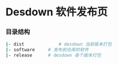 # Desdown 软件发布页

### 目录结构

```bash
|- dist				# desdown 当前版本打包
|- software		# 发布到仓库的软件
|- release		# desdown 各个版本打包
```

